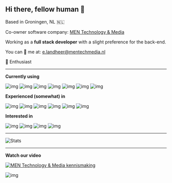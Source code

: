 ## Hi there, fellow human 👋

Based in Groningen, NL 🇳🇱

Co-owner software company: [MEN Technology & Media](https://mentechmedia.nl/)

Working as a **full stack developer** with a slight preference for the back-end. 

You can 📧 me at: e.landheer@mentechmedia.nl

🍎 Enthusiast
___
**Currently using**

![img](https://cdn.iconscout.com/icon/free/png-64/laravel-226015.png) 
![img](https://cdn.iconscout.com/icon/free/png-64/vuejs-1175052.png)
![img](https://cdn.iconscout.com/icon/free/png-64/flutter-2038877-1720090.png)
![img](https://cdn.iconscout.com/icon/free/png-64/html5-40-1175193.png)
![img](https://cdn.iconscout.com/icon/free/png-64/mysql-19-1174939.png)
![img](https://cdn.iconscout.com/icon/free/png-64/phpstorm-3-1175123.png)
![img](https://cdn.iconscout.com/icon/free/png-64/adobe-xd-1607248-1361791.png)

**Experienced (somewhat) in**

![img](https://cdn.iconscout.com/icon/free/png-64/angular-2752246-2285063.png) 
![img](https://cdn.iconscout.com/icon/free/png-64/java-60-1174953.png) 
![img](https://cdn.iconscout.com/icon/free/png-64/python-2752092-2284909.png) 
![img](https://cdn.iconscout.com/icon/free/png-64/c-sharp-1-569575.png) 
![img](https://cdn.iconscout.com/icon/free/png-64/unity-2749374-2284764.png) 
![img](https://cdn.iconscout.com/icon/free/png-64/adobe-photoshop-2522533-2132721.png) 

**Interested in**

![img](https://cdn.iconscout.com/icon/free/png-64/docker-11-1175228.png) 
![img](https://cdn.iconscout.com/icon/free/png-64/adobe-premiere-pro-2522527-2132715.png) 
![img](https://cdn.iconscout.com/icon/free/png-64/redis-3-1175053.png) 
![img](https://cdn.iconscout.com/icon/free/png-64/mongodb-226029.png) 

___


![Stats](https://github-readme-stats.vercel.app/api?username=elandlord&count_private=true&include_all_commits=true)

___
**Watch our video**

[![MEN Technology & Media kennismaking](https://i.vimeocdn.com/video/892424869_640.jpg)](https://vimeo.com/418002570 "MEN Kennismaking")


![img](https://mentechmedia.nl/assets/images/logos/men-logo.png) 

